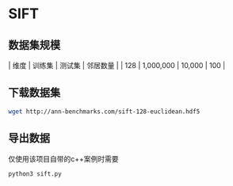 # SIFT

## 数据集规模

| 维度 | 训练集 | 测试集 | 邻居数量 |
| 128 | 1,000,000 | 10,000 | 100 |

## 下载数据集

```bash
wget http://ann-benchmarks.com/sift-128-euclidean.hdf5
```

## 导出数据

仅使用该项目自带的c++案例时需要

```bash
python3 sift.py
```
